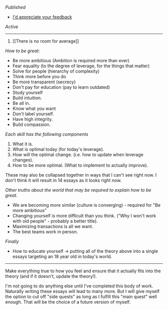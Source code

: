 
*Published*
- [I'd appreciate your feedback](https://jisnu.org/feedback)

*Active*

---

1. [[There is no room for average]]

*How to be great:*
- Be more ambitious (Ambition is required more than ever)
- Fear equality (to the degree of leverage, for the things that matter)
- Solve for people (hierarchy of complexity)
- Think more before you do
- Be more transparent (secrecy)
- Don't pay for education (pay to learn outdated)
- Study yourself
- Build intuition.
- Be all in.
- Know what you want
- Don't label yourself.
- Have high integrity.
- Build compassion.

*Each skill has the following components*
1. What it is.
2. What is optimal today (for today's leverage).
3. How will the optimal change. (i.e. how to update when leverage changes).
4. How to be more optimal. (What to implement to actually improve).

These may also be collapsed together in ways that I can't see right now. I don't think it will result in 14 essays as it looks right now.

*Other truths about the world that may be required to explain how to be great.*
- We are becoming more similar (culture is converging) - required for "Be more ambitious"
- Changing yourself is more difficult than you think. ("Why I won't work with old people" - probably a better title).
- Maximizing transactions is all we want.
- The best teams work in person.

*Finally*
- How to educate yourself -> putting all of the theory above into a single essays targeting an 18 year old in today's world.

---

Make everything true to how you feel and ensure that it actually fits into the theory (and if it doesn't, update the theory!).

I'm not going to do anything else until I've completed this body of work. Naturally writing these essays will lead to many more. But I will give myself the option to cut off "side quests" as long as I fulfill this "main quest" well enough. That will be the choice of a future version of myself.